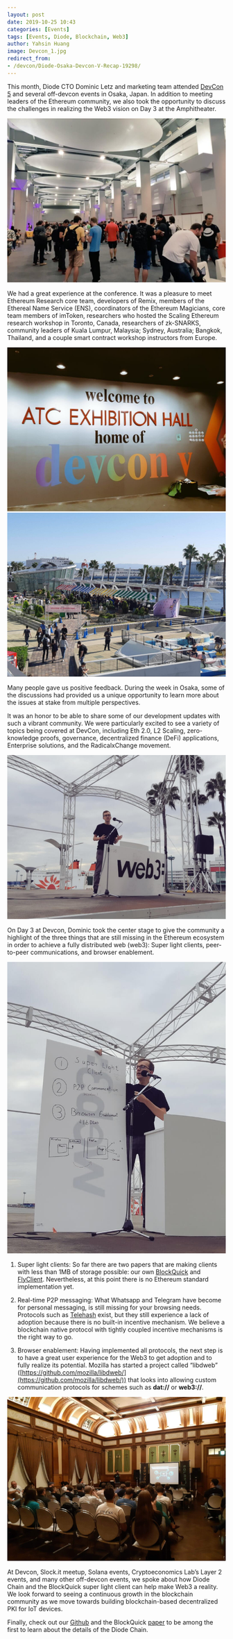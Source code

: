 ```yaml
---
layout: post
date: 2019-10-25 10:43
categories: [Events]
tags: [Events, Diode, Blockchain, Web3]
author: Yahsin Huang
image: Devcon_1.jpg
redirect_from:
- /devcon/Diode-Osaka-Devcon-V-Recap-19298/
---
```


This month, Diode CTO Dominic Letz and marketing team attended [DevCon 5](http://devcon.org) and several off-devcon events in Osaka, Japan. In addition to meeting leaders of the Ethereum community, we also took the opportunity to discuss the challenges in realizing the Web3 vision on Day 3 at the Amphitheater.

![](../assets/img/blog/Devcon_2.jpg)

We had a great experience at the conference. It was a pleasure to meet Ethereum Research core team, developers of Remix, members of the Ethereal Name Service (ENS), coordinators of the Ethereum Magicians, core team members of imToken, researchers who hosted the Scaling Ethereum research workshop in Toronto, Canada, researchers of zk-SNARKS, community leaders of Kuala Lumpur, Malaysia; Sydney, Australia; Bangkok, Thailand, and a couple smart contract workshop instructors from Europe. 

![](../assets/img/blog/Devcon_3.jpg) 
![](../assets/img/blog/Devcon_5.jpg)

Many people gave us positive feedback. During the week in Osaka, some of the discussions had provided us a unique opportunity to learn more about the issues at stake from multiple perspectives.

It was an honor to be able to share some of our development updates with such a vibrant community. We were particularly excited to see a variety of topics being covered at DevCon, including Eth 2.0, L2 Scaling, zero-knowledge proofs, governance, decentralized finance (DeFi) applications, Enterprise solutions, and the RadicalxChange movement.

![](../assets/img/blog/Devcon_6.jpg)

On Day 3 at Devcon, Dominic took the center stage to give the community a highlight of the three things that are still missing in the Ethereum ecosystem in order to achieve a fully distributed web (web3): Super light clients, peer-to-peer communications, and browser enablement.

![](../assets/img/blog/Devcon_7.jpg)

1. Super light clients: 
So far there are two papers that are making clients with less than 1MB of storage possible: our own [BlockQuick](https://eprint.iacr.org/2019/579) and [FlyClient](https://eprint.iacr.org/2019/226). Nevertheless, at this point there is no Ethereum standard implementation yet.

2. Real-time P2P messaging: 
What Whatsapp and Telegram have become for personal messaging, is still missing for your browsing needs. Protocols such as [Telehash](http://telehash.org/) exist, but they still experience a lack of adoption because there is no built-in incentive mechanism. We believe a blockchain native protocol with tightly coupled incentive mechanisms is the right way to go.

3. Browser enablement: 
Having implemented all protocols, the next step is to have a great user experience for the Web3 to get adoption and to fully realize its potential. Mozilla has started a project called “libdweb” ([https://github.com/mozilla/libdweb/](https://github.com/mozilla/libdweb/)) that looks into allowing custom communication protocols for schemes such as **dat://** or **web3://**.

![](../assets/img/blog/Devcon_8.jpg)

At Devcon, Slock.it meetup, Solana events, Cryptoeconomics Lab’s Layer 2 events, and many other off-devcon events, we spoke about how Diode Chain and the BlockQuick super light client can help make Web3 a reality. We look forward to seeing a continuous growth in the blockchain community as we move towards building blockchain-based decentralized PKI for IoT devices.

Finally, check out our [Github](https://github.com/diodechain) and the BlockQuick [paper](https://eprint.iacr.org/2019/579.pdf) to be among the first to learn about the details of the Diode Chain.
